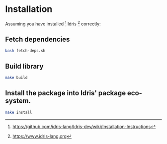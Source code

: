 # Installation

Assuming you have installed [^1] Idris [^2] correctly:


## Fetch dependencies

```sh
bash fetch-deps.sh
```

## Build library

```sh
make build
```

## Install the package into Idris' package eco-system.

```sh
make install
```

[^1]: https://github.com/idris-lang/Idris-dev/wiki/Installation-Instructions

[^2]: https://www.idris-lang.org
